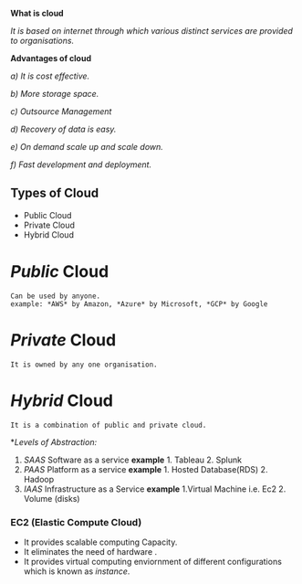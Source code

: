 **What is cloud**



*It is based on internet through which various distinct services are provided to organisations.* 



**Advantages of cloud**

*a) It is cost effective.*

*b) More storage space.*

*c) Outsource Management*

*d) Recovery of data is easy.*

*e) On demand scale up and scale down.*

*f) Fast development and deployment.*

## Types of Cloud

- Public Cloud 
- Private Cloud 
- Hybrid Cloud 

# *Public* Cloud
	Can be used by anyone.
	example: *AWS* by Amazon, *Azure* by Microsoft, *GCP* by Google
# *Private* Cloud
	It is owned by any one organisation.
# *Hybrid* Cloud
	It is a combination of public and private cloud.


**Levels of Abstraction:*
1. *SAAS* Software as a service
	**example** 1. Tableau 2. Splunk
2. *PAAS* Platform as a service
	**example** 1. Hosted Database(RDS) 2. Hadoop
3. *IAAS* Infrastructure as a Service
	**example** 1.Virtual Machine i.e. Ec2 2. Volume (disks)

### EC2 (Elastic Compute Cloud)

- It provides scalable computing Capacity.
- It eliminates the need of hardware .
- It provides virtual computing enviornment of different configurations which is known as *instance*.





